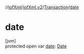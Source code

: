 //[iofXml](../../../index.md)/[iofXml.v2](../index.md)/[Transaction](index.md)/[date](date.md)

# date

[jvm]\
protected open var [date](date.md): [Date](../-date/index.md)
